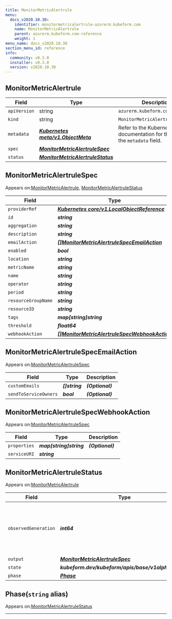 ```yaml
---
title: MonitorMetricAlertrule
menu:
  docs_v2020.10.30:
    identifier: monitormetricalertrule-azurerm.kubeform.com
    name: MonitorMetricAlertrule
    parent: azurerm.kubeform.com-reference
    weight: 1
menu_name: docs_v2020.10.30
section_menu_id: reference
info:
  community: v0.3.0
  installer: v0.3.0
  version: v2020.10.30
---
```


## MonitorMetricAlertrule
| Field | Type | Description |
| ------ | ----- | ----------- |
| `apiVersion` | string | `azurerm.kubeform.com/v1alpha1` |
|    `kind` | string | `MonitorMetricAlertrule` |
| `metadata` | ***[Kubernetes meta/v1.ObjectMeta](https://v1-18.docs.kubernetes.io/docs/reference/generated/kubernetes-api/v1.18/#objectmeta-v1-meta)***|Refer to the Kubernetes API documentation for the fields of the `metadata` field.|
| `spec` | ***[MonitorMetricAlertruleSpec](#monitormetricalertrulespec)***||
| `status` | ***[MonitorMetricAlertruleStatus](#monitormetricalertrulestatus)***||
## MonitorMetricAlertruleSpec

Appears on:[MonitorMetricAlertrule](#monitormetricalertrule), [MonitorMetricAlertruleStatus](#monitormetricalertrulestatus)

| Field | Type | Description |
| ------ | ----- | ----------- |
| `providerRef` | ***[Kubernetes core/v1.LocalObjectReference](https://v1-18.docs.kubernetes.io/docs/reference/generated/kubernetes-api/v1.18/#localobjectreference-v1-core)***||
| `id` | ***string***||
| `aggregation` | ***string***||
| `description` | ***string***| ***(Optional)*** |
| `emailAction` | ***[[]MonitorMetricAlertruleSpecEmailAction](#monitormetricalertrulespecemailaction)***| ***(Optional)*** |
| `enabled` | ***bool***| ***(Optional)*** |
| `location` | ***string***||
| `metricName` | ***string***||
| `name` | ***string***||
| `operator` | ***string***||
| `period` | ***string***||
| `resourceGroupName` | ***string***||
| `resourceID` | ***string***||
| `tags` | ***map[string]string***| ***(Optional)*** |
| `threshold` | ***float64***||
| `webhookAction` | ***[[]MonitorMetricAlertruleSpecWebhookAction](#monitormetricalertrulespecwebhookaction)***| ***(Optional)*** |
## MonitorMetricAlertruleSpecEmailAction

Appears on:[MonitorMetricAlertruleSpec](#monitormetricalertrulespec)

| Field | Type | Description |
| ------ | ----- | ----------- |
| `customEmails` | ***[]string***| ***(Optional)*** |
| `sendToServiceOwners` | ***bool***| ***(Optional)*** |
## MonitorMetricAlertruleSpecWebhookAction

Appears on:[MonitorMetricAlertruleSpec](#monitormetricalertrulespec)

| Field | Type | Description |
| ------ | ----- | ----------- |
| `properties` | ***map[string]string***| ***(Optional)*** |
| `serviceURI` | ***string***||
## MonitorMetricAlertruleStatus

Appears on:[MonitorMetricAlertrule](#monitormetricalertrule)

| Field | Type | Description |
| ------ | ----- | ----------- |
| `observedGeneration` | ***int64***| ***(Optional)*** Resource generation, which is updated on mutation by the API Server.|
| `output` | ***[MonitorMetricAlertruleSpec](#monitormetricalertrulespec)***| ***(Optional)*** |
| `state` | ***kubeform.dev/kubeform/apis/base/v1alpha1.State***| ***(Optional)*** |
| `phase` | ***[Phase](#phase)***| ***(Optional)*** |
## Phase(`string` alias)

Appears on:[MonitorMetricAlertruleStatus](#monitormetricalertrulestatus)

---
